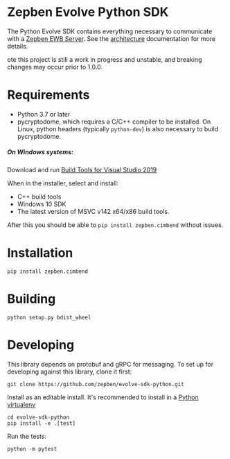# Zepben Evolve Python SDK #
The Python Evolve SDK contains everything necessary to communicate with a [Zepben EWB Server](https://github.com/zepben/energy-workbench-server). See the [architecture](docs/architecture.md) documentation for more details.

ote this project is still a work in progress and unstable, and breaking changes may occur prior to 1.0.0. 

# Requirements #

- Python 3.7 or later
- pycryptodome, which requires a C/C++ compiler to be installed.
On Linux, python headers (typically `python-dev`) is also necessary to build pycryptodome.

##### On Windows systems: 

Download and run [Build Tools for Visual Studio 2019](https://visualstudio.microsoft.com/downloads/#build-tools-for-visual-studio-2019)

When in the installer, select and install:
- C++ build tools
- Windows 10 SDK
- The latest version of MSVC v142 x64/x86 build tools.

After this you should be able to `pip install zepben.cimbend` without issues.

# Installation #

    pip install zepben.cimbend
    
    
# Building #

    python setup.py bdist_wheel
    
# Developing ##

This library depends on protobuf and gRPC for messaging. To set up for developing against this library, clone it first:

    git clone https://github.com/zepben/evolve-sdk-python.git

Install as an editable install. It's recommended to install in a [Python virtualenv](https://virtualenv.pypa.io/en/stable/)

    cd evolve-sdk-python
    pip install -e .[test]

Run the tests: 

    python -m pytest

